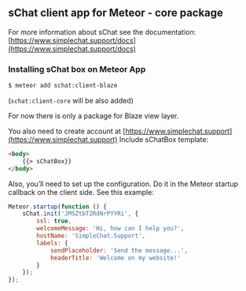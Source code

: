 ## sChat client app for Meteor - core package

For more information about sChat see the documentation: [https://www.simplechat.support/docs](https://www.simplechat.support/docs)

### Installing sChat box on Meteor App

```bash
$ meteor add schat:client-blaze
```
(`schat:client-core` will be also added)

For now there is only a package for Blaze view layer.

You also need to create account at [https://www.simplechat.support](https://www.simplechat.support)
Include sChatBox template:

```html
<body>
    {{> sChatBox}}
</body>
```

Also, you’ll need to set up the configuration. Do it in the Meteor startup callback on the client side. See this example:

```javascript
Meteor.startup(function () {
    sChat.init('JMSZtbT2RdNrPYYRi', {
        ssl: true,
        welcomeMessage: 'Hi, how can I help you?',
        hostName: 'SimpleChat.Support',
        labels: {
            sendPlaceholder: 'Send the message...',
            headerTitle: 'Welcome on my website!'
        }
    });
});
```
